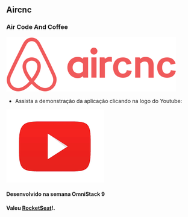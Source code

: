 ## Aircnc

### Air Code And Coffee 

![Logo AirCnc](https://github.com/lfnjunior/AirCnC/blob/master/mobile-react-native/src/assets/logo@3x.png?raw=true)

- Assista a demonstração da aplicação clicando na logo do Youtube:

[![AirCnc - Youtube vídeo](https://github.com/lfnjunior/AirCnC/blob/master/youtube.png?raw=true)](http://www.youtube.com/watch?v=dY9xpeaQj7s "AirCnc")

#### Desenvolvido na semana OmniStack 9
#### Valeu [RocketSeat](https://rocketseat.com.br/)!.
